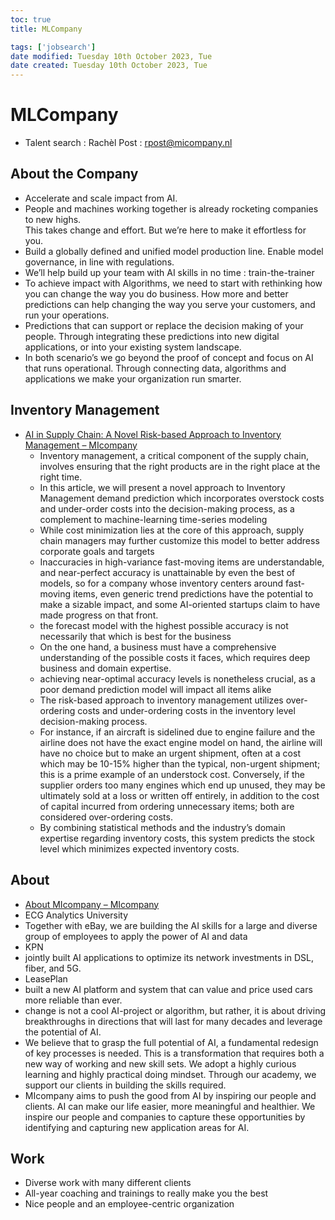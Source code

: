```yaml
---
toc: true
title: MLCompany

tags: ['jobsearch']
date modified: Tuesday 10th October 2023, Tue
date created: Tuesday 10th October 2023, Tue
---
```


# MLCompany

- Talent search : Rachèl Post : rpost@micompany.nl

## About the Company
- Accelerate and scale impact from AI.​
- People and machines working together is already rocketing companies to new highs.  
This takes change and effort. But we’re here to make it effortless for you.
- Build a globally defined and unified model production line. Enable model governance, in line with regulations.
- We’ll help build up your team with AI skills in no time : train-the-trainer
- To achieve impact with Algorithms, we need to start with rethinking how you can change the way you do business. How more and better predictions can help changing the way you serve your customers, and run your operations. ​
- Predictions that can support or replace the decision making of your people. Through integrating these predictions into new digital applications, or into your existing system landscape.​
- In both scenario’s we go beyond the proof of concept and focus on AI that runs operational. Through connecting data, algorithms and applications we make your organization run smarter.​

## Inventory Management
- [AI in Supply Chain: A Novel Risk-based Approach to Inventory Management – MIcompany](https://micompany.nl/inspiration/ai-in-supply-chain-a-novel-risk-based-approach-to-inventory-management/)
  - Inventory management, a critical component of the supply chain, involves ensuring that the right products are in the right place at the right time.
  - In this article, we will present a novel approach to Inventory Management demand prediction which incorporates overstock costs and under-order costs into the decision-making process, as a complement to machine-learning time-series modeling
  - While cost minimization lies at the core of this approach, supply chain managers may further customize this model to better address corporate goals and targets
  - Inaccuracies in high-variance fast-moving items are understandable, and near-perfect accuracy is unattainable by even the best of models, so for a company whose inventory centers around fast-moving items, even generic trend predictions have the potential to make a sizable impact, and some AI-oriented startups claim to have made progress on that front.
  - the forecast model with the highest possible accuracy is not necessarily that which is best for the business
  - On the one hand, a business must have a comprehensive understanding of the possible costs it faces, which requires deep business and domain expertise.
  - achieving near-optimal accuracy levels is nonetheless crucial, as a poor demand prediction model will impact all items alike
  - The risk-based approach to inventory management utilizes over-ordering costs and under-ordering costs in the inventory level decision-making process.
  - For instance, if an aircraft is sidelined due to engine failure and the airline does not have the exact engine model on hand, the airline will have no choice but to make an urgent shipment, often at a cost which may be 10-15% higher than the typical, non-urgent shipment; this is a prime example of an understock cost. Conversely, if the supplier orders too many engines which end up unused, they may be ultimately sold at a loss or written off entirely, in addition to the cost of capital incurred from ordering unnecessary items; both are considered over-ordering costs.
  - By combining statistical methods and the industry’s domain expertise regarding inventory costs, this system predicts the stock level which minimizes expected inventory costs.

## About
- [About MIcompany – MIcompany](https://micompany.nl/about-micompany/)
- ECG Analytics University
- Together with eBay, we are building the AI skills for a large and diverse group of employees to apply the power of AI and data
- KPN
- jointly built AI applications to optimize its network investments in DSL, fiber, and 5G.
- LeasePlan
- built a new AI platform and system that can value and price used cars more reliable than ever.
- change is not a cool AI-project or algorithm, but rather, it is about driving breakthroughs in directions that will last for many decades and leverage the potential of AI.
- We believe that to grasp the full potential of AI, a fundamental redesign of key processes is needed. This is a transformation that requires both a new way of working and new skill sets. We adopt a highly curious learning and highly practical doing mindset. Through our academy, we support our clients in building the skills required.
- MIcompany aims to push the good from AI by inspiring our people and clients. AI can make our life easier, more meaningful and healthier. We inspire our people and companies to capture these opportunities by identifying and capturing new application areas for AI.

## Work
- Diverse work with many different clients 
- All-year coaching and trainings to really make you the best 
- Nice people and an employee-centric organization
